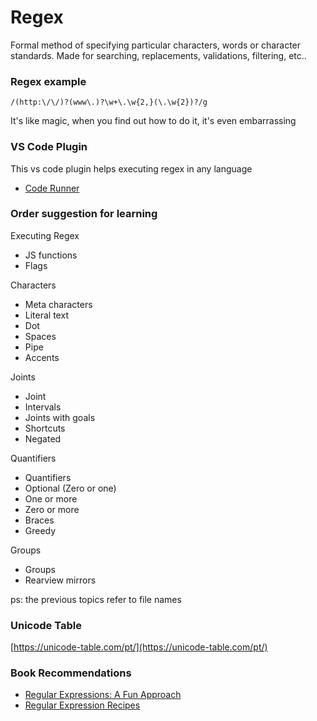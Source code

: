 # Regex
Formal method of specifying particular characters, words or character standards. Made for searching, replacements, validations, filtering, etc..

### Regex example
`/(http:\/\/)?(www\.)?\w+\.\w{2,}(\.\w{2})?/g`

It's like magic, when you find out how to do it, it's even embarrassing

### VS Code Plugin
This vs code plugin helps executing regex in any language
- [Code Runner](https://marketplace.visualstudio.com/items?itemName=formulahendry.code-runner)

### Order suggestion for learning
Executing Regex
- JS functions
- Flags

Characters
- Meta characters
- Literal text
- Dot
- Spaces
- Pipe
- Accents

Joints
- Joint
- Intervals
- Joints with goals
- Shortcuts
- Negated

Quantifiers
- Quantifiers
- Optional (Zero or one)
- One or more
- Zero or more
- Braces
- Greedy

Groups
- Groups
- Rearview mirrors

ps: the previous topics refer to file names


### Unicode Table
[https://unicode-table.com/pt/](https://unicode-table.com/pt/)

### Book Recommendations
- [Regular Expressions: A Fun Approach](https://www.amazon.com.br/Express%C3%B5es-Regulares-Uma-Abordagem-Divertida/dp/8575224743/)
- [Regular Expression Recipes](https://www.amazon.com.br/Express%C3%B5es-Regulares-Cookbook-Jan-Goyvaerts/dp/8575222791/)
